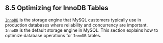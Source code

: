 ## 8.5 Optimizing for InnoDB Tables

[`InnoDB`](https://dev.mysql.com/doc/refman/8.0/en/innodb-storage-engine.html) is the storage engine that MySQL customers typically use in production databases where reliability and concurrency are important. `InnoDB` is the default storage engine in MySQL. This section explains how to optimize database operations for `InnoDB` tables. 